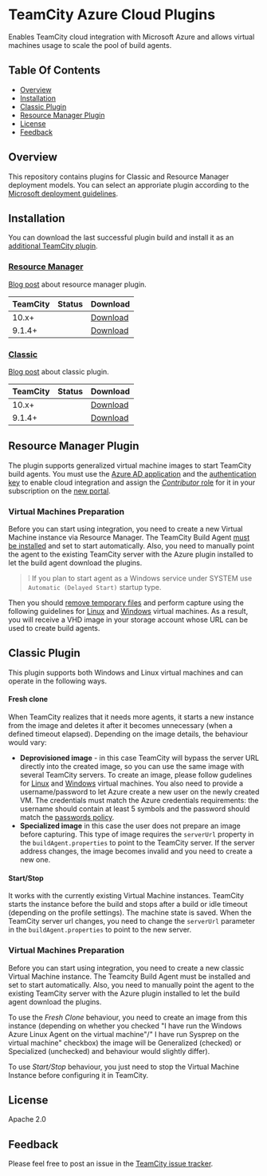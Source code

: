 # TeamCity Azure Cloud Plugins

Enables TeamCity cloud integration with Microsoft Azure and allows virtual machines usage to scale the pool of build agents.

## Table Of Contents

* [Overview](#overview)
* [Installation](#installation)
* [Classic Plugin](#classic-plugin)
* [Resource Manager Plugin](#resource-manager-plugin)
* [License](#license)
* [Feedback](#feedback)

## Overview

This repository contains plugins for Classic and Resource Manager deployment models.
You can select an approriate plugin according to the [Microsoft deployment guidelines](https://azure.microsoft.com/en-us/documentation/articles/azure-classic-rm/).

## Installation

You can download the last successful plugin build and install it as an [additional TeamCity plugin](https://confluence.jetbrains.com/display/TCDL/Installing+Additional+Plugins).

### [Resource Manager](#resource-manager-plugin)
[Blog post](https://blog.jetbrains.com/teamcity/2016/04/teamcity-azure-resource-manager/) about resource manager plugin.

| TeamCity | Status | Download |
|----------|--------|----------|
| 10.x+ | <a href="https://teamcity.jetbrains.com/viewType.html?buildTypeId=TeamcityAzurePlugin_BuildResourceManager&branch_TeamcityAzurePlugin=%3Cdefault%3E&guest=1"><img src="https://teamcity.jetbrains.com/app/rest/builds/buildType:(id:TeamcityAzurePlugin_BuildResourceManager),branch:(name:master)/statusIcon.svg" alt=""/></a> | [Download](https://teamcity.jetbrains.com/repository/download/TeamcityAzurePlugin_BuildResourceManager/.lastSuccessful/cloud-azure-arm.zip?branch=master&guest=1) |
| 9.1.4+ | <a href="https://teamcity.jetbrains.com/viewType.html?buildTypeId=TeamcityAzurePlugin_BuildResourceManager&branch_TeamcityAzurePlugin=9.1.x&guest=1"><img src="https://teamcity.jetbrains.com/app/rest/builds/buildType:(id:TeamcityAzurePlugin_BuildResourceManager),branch:(name:9.1.x)/statusIcon.svg" alt=""/></a> | [Download](https://teamcity.jetbrains.com/repository/download/TeamcityAzurePlugin_BuildResourceManager/.lastSuccessful/cloud-azure-arm.zip?branch=9.1.x&guest=1) |

### [Classic](#classic-plugin) 
[Blog post](https://blog.jetbrains.com/teamcity/2014/11/introducing-teamcity-azure-plugin-run-builds-in-the-cloud/) about classic plugin.

| TeamCity | Status | Download |
|----------|--------|----------|
| 10.x+ | <a href="https://teamcity.jetbrains.com/viewType.html?buildTypeId=TeamcityAzurePlugin_Build&branch_TeamcityAzurePlugin=%3Cdefault%3E&guest=1"><img src="https://teamcity.jetbrains.com/app/rest/builds/buildType:(id:TeamcityAzurePlugin_Build),branch:(name:master)/statusIcon.svg" alt=""/></a> | [Download](https://teamcity.jetbrains.com/repository/download/TeamcityAzurePlugin_Build/.lastSuccessful/azure-cloud.zip?branch=master&guest=1) |
| 9.1.4+ | <a href="https://teamcity.jetbrains.com/viewType.html?buildTypeId=TeamcityAzurePlugin_Build&branch_TeamcityAzurePlugin=9.1.x&guest=1"><img src="https://teamcity.jetbrains.com/app/rest/builds/buildType:(id:TeamcityAzurePlugin_Build),branch:(name:9.1.x)/statusIcon.svg" alt=""/></a> | [Download](https://teamcity.jetbrains.com/repository/download/TeamcityAzurePlugin_Build/.lastSuccessful/azure-cloud.zip?branch=9.1.x&guest=1) |

## Resource Manager Plugin

The plugin supports generalized virtual machine images to start TeamCity build agents. You must use the [Azure AD application](https://azure.microsoft.com/en-us/documentation/articles/resource-group-create-service-principal-portal/#create-application) and the [authentication key](https://azure.microsoft.com/en-us/documentation/articles/resource-group-create-service-principal-portal/#create-an-authentication-key) to enable cloud integration and assign the [_Contributor_ role](https://azure.microsoft.com/en-us/documentation/articles/resource-group-create-service-principal-portal/#assign-application-to-role) for it in your subscription on the [new portal](https://portal.azure.com/).

### Virtual Machines Preparation

Before you can start using integration, you need to create a new Virtual Machine instance via Resource Manager. The TeamCity Build Agent [must be installed](https://confluence.jetbrains.com/display/TCD9/TeamCity+Integration+with+Cloud+Solutions#TeamCityIntegrationwithCloudSolutions-PreparingavirtualmachinewithaninstalledTeamCityagent) and set to start automatically. Also, you need to manually point the agent to the existing TeamCity server with the Azure plugin installed to let the build agent download the plugins.

> :grey_exclamation: If you plan to start agent as a Windows service under SYSTEM use `Automatic (Delayed Start)` startup type.

Then you should [remove temporary files](https://confluence.jetbrains.com/display/TCD9/TeamCity+Integration+with+Cloud+Solutions#TeamCityIntegrationwithCloudSolutions-Capturinganimagefromavirtualmachine) and perform capture using the following guidelines for [Linux](https://azure.microsoft.com/en-us/documentation/articles/virtual-machines-linux-capture-image/) and [Windows](https://azure.microsoft.com/en-us/documentation/articles/virtual-machines-windows-capture-image/) virtual machines. As a result, you will receive a VHD image in your storage account whose URL can be used to create build agents.

## Classic Plugin

This plugin supports both Windows and Linux virtual machines and can operate in the following ways.

#### Fresh clone

When TeamCity realizes that it needs more agents, it starts a new instance from the image and deletes it
after it becomes unnecessary (when a defined timeout elapsed). Depending on the image details, the behaviour would vary:

* **Deprovisioned image** - in this case TeamCity will bypass the server URL directly into the created image, so you can use the same image with several TeamCity servers. To create an image, please follow gudelines for [Linux](https://azure.microsoft.com/en-us/documentation/articles/virtual-machines-linux-classic-capture-image/) and [Windows](https://azure.microsoft.com/en-us/documentation/articles/virtual-machines-windows-classic-capture-image/) virtual machines. You also need to provide a username/password to let Azure create a new user on the newly created VM. The credentials must match the Azure credentials requirements: the username should contain at least 5 symbols and the password should match the [passwords policy](http://msdn.microsoft.com/en-us/library/ms161959.aspx).
* **Specialized image** in this case the user does not prepare an image before capturing. This type of image requires the `serverUrl`
  property in the `buildAgent.properties` to point to the TeamCity server. If the server address changes, the image becomes invalid and you need to create a new one.

#### Start/Stop

It works with the currently existing Virtual Machine instances. TeamCity starts the instance before the build and stops after a build or idle timeout (depending on the profile settings). The machine state is saved. When the TeamCity server url changes, you need to change the `serverUrl` parameter in the `buildAgent.properties` to point to the new server.

### Virtual Machines Preparation

Before you can start using integration, you need to create a new classic Virtual Machine instance. The Teamcity Build Agent must be installed and set to start automatically. Also, you need to manually point the agent to the existing TeamCity server with the Azure plugin installed to let the build agent download the plugins.

To use the _Fresh Clone_ behaviour, you need to create an image from this instance (depending on whether you checked
"I have run the Windows Azure Linux Agent on the virtual machine"/" I have run Sysprep on the virtual machine" checkbox) the image will be Generalized (checked) or Specialized (unchecked) and behaviour would slightly differ).

To use _Start/Stop_ behaviour, you just need to stop the Virtual Machine Instance before configuring it in TeamCity.

## License

Apache 2.0

## Feedback

Please feel free to post an issue in the [TeamCity issue tracker](https://youtrack.jetbrains.com/issues/TW).

